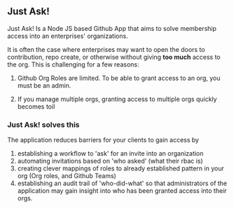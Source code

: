 ## Just Ask!

Just Ask! Is a Node JS based Github App that aims to solve membership access into an enterprises' organizations. 

It is often the case where enterprises may want to open the doors to contribution, repo create, or otherwise without giving __too much__ access to the org. This is challenging for a few reasons:

1. Github Org Roles are limited. To be able to grant access to an org, you must be an admin. 

2. If you manage multiple orgs, granting access to multiple orgs quickly becomes toil

### Just Ask! solves this

The application reduces barriers for your clients to gain access by

1. establishing a workflow to 'ask' for an invite into an organization
2. automating invitations based on 'who asked' (what their rbac is)
3. creating clever mappings of roles to already established pattern in your org (Org roles, and Github Teams)
4. establishing an audit trail of 'who-did-what' so that administrators of the application may gain insight into who has been granted access into their orgs. 